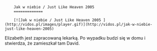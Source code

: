 
        Jak w niebie / Just Like Heaven 2005 
        =============
        
        [![Jak w niebie / Just Like Heaven 2005 ](http://vidos.pl/images/player.gif)](http://vidos.pl/jak-w-niebie-just-like-heaven-2005)
        
        
 Elizabeth jest zapracowaną lekarką. Po wypadku budzi się w domu i stwierdza, że zamieszkał tam David.
    